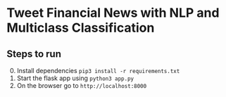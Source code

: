 # Tweet Financial News with NLP and Multiclass Classification

## Steps to run

0. Install dependencies `pip3 install -r requirements.txt`
1. Start the flask app using `python3 app.py`
2. On the browser go to `http://localhost:8000`
